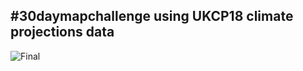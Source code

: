 ## #30daymapchallenge using UKCP18 climate projections data

![Final](https://user-images.githubusercontent.com/57355504/142450472-3d6ca6d3-8e69-4bd3-b005-ff7bd434922a.png)

